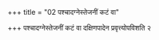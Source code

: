 +++
title = "02 पश्चादग्नेस्तेजनीं कटं वा"

+++
पश्चादग्नेस्तेजनीं कटं वा दक्षिणपादेन प्रवृत्त्योपविशति २